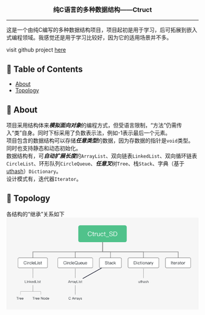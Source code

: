 
<h3 align="center">纯C语言的多种数据结构——Ctruct</h3>


---

<p align="left"> 这是一个由纯C编写的多种数据结构项目，项目起初是用于学习，后可拓展到嵌入式编程领域。我感觉还是用于学习比较好，因为它的适用场景并不多。
    <br> 
</p>
<p>
visit github project <a href="https://github.com/TIMESTICKING/Ctruct_SD">here</a>
</p>

## 📝 Table of Contents

- [About](#about)
- [Topology](#topology)

## 🧐 About <a name = "about"></a>

项目采用结构体来***模拟面向对象***的编程方式，但受语言限制，“方法”仍需传入“类”自身。同时下标采用了负数表示法，例如-1表示最后一个元素。<br>
项目包含的数据结构可以存储***任意类型***的数据，因为存数据的指针是`void`类型。同时也支持静态和动态初始化。<br>
数据结构有，可***自动扩展长度***的`ArrayList`、双向链表`LinkedList`、双向循环链表`CircleList`、环形队列`CircleQueue`、***任意叉***树`Tree`、栈`Stack`、字典（基于<a href="https://troydhanson.github.io/uthash/">uthash</a>）`Dictionary`。 <br>
设计模式有，迭代器`Iterator`。

## 🔭 Topology <a name = "topology"></a>

各结构的“继承”关系如下<br>
![image](./images/Ctruct_SD.png)

